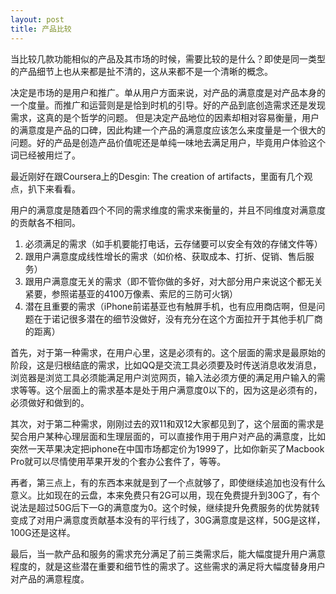 ```yaml
---
layout: post
title: 产品比较
---
```


当比较几款功能相似的产品及其市场的时候，需要比较的是什么？即使是同一类型的产品细节上也从来都是扯不清的，这从来都不是一个清晰的概念。

决定是市场的是用户和推广。单从用户方面来说，对产品的满意度是对产品本身的一个度量。而推广和运营则是是恰到时机的引导。好的产品到底创造需求还是发现需求，这真的是个哲学的问题。
但是决定产品地位的因素却相对容易衡量，用户的满意度是产品的口碑，因此构建一个产品的满意度应该怎么来度量是一个很大的问题。好的产品是创造产品价值呢还是单纯一味地去满足用户，毕竟用户体验这个词已经被用烂了。

最近刚好在跟Coursera上的Desgin: The creation of artifacts，里面有几个观点，扒下来看看。

用户的满意度是随着四个不同的需求维度的需求来衡量的，并且不同维度对满意度的贡献各不相同。

1. 必须满足的需求（如手机要能打电话，云存储要可以安全有效的存储文件等）
2. 跟用户满意度成线性增长的需求（如价格、获取成本、打折、促销、售后服务）
3. 跟用户满意度无关的需求（即不管你做的多好，对大部分用户来说这个都无关紧要，参照诺基亚的4100万像素、索尼的三防可火锅）
4. 潜在且重要的需求（iPhone前诺基亚也有触屏手机，也有应用商店啊，但是问题在于诺记很多潜在的细节没做好，没有充分在这个方面拉开于其他手机厂商的距离）

首先，对于第一种需求，在用户心里，这是必须有的。这个层面的需求是最原始的阶段，这是归根结底的需求，比如QQ是交流工具必须要及时传送消息收发消息，浏览器是浏览工具必须能满足用户浏览网页，输入法必须方便的满足用户输入的需求等等。这个层面上的需求基本是处于用户满意度0以下的，因为这是必须有的，必须做好和做到的。

其次，对于第二种需求，刚刚过去的双11和双12大家都见到了，这个层面的需求是契合用户某种心理层面和生理层面的，可以直接作用于用户对产品的满意度，比如突然一天苹果决定把iphone在中国市场都定价为1999了，比如你新买了Macbook Pro就可以尽情使用苹果开发的个套办公套件了，等等。

再者，第三点上，有的东西本来就是到了一个点就够了，即使继续追加也没有什么意义。比如现在的云盘，本来免费只有2G可以用，现在免费提升到30G了，有个说法是超过50G后下一G的满意度为0。这个时候，继续提升免费服务的优势就转变成了对用户满意度贡献基本没有的平行线了，30G满意度是这样，50G是这样，100G还是这样。

最后，当一款产品和服务的需求充分满足了前三类需求后，能大幅度提升用户满意程度的，就是这些潜在重要和细节性的需求了。这些需求的满足将大幅度替身用户对产品的满意程度。

